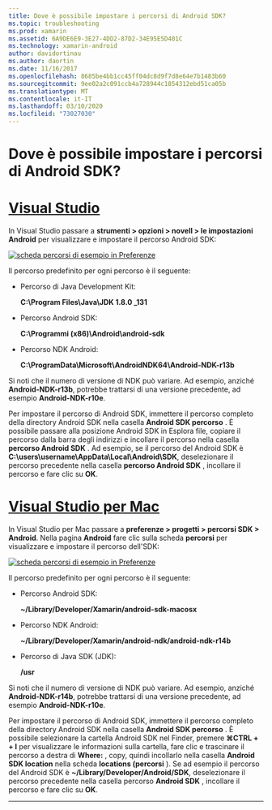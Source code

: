 ```yaml
---
title: Dove è possibile impostare i percorsi di Android SDK?
ms.topic: troubleshooting
ms.prod: xamarin
ms.assetid: 6A9DE6E9-3E27-4DD2-87D2-34E95E5D401C
ms.technology: xamarin-android
author: davidortinau
ms.author: daortin
ms.date: 11/16/2017
ms.openlocfilehash: 8685be4bb1cc45ff04dc8d9f7d8e64e7b1483b60
ms.sourcegitcommit: 9ee02a2c091ccb4a728944c1854312ebd51ca05b
ms.translationtype: MT
ms.contentlocale: it-IT
ms.lasthandoff: 03/10/2020
ms.locfileid: "73027030"
---
```

# <a name="where-can-i-set-my-android-sdk-locations"></a>Dove è possibile impostare i percorsi di Android SDK?

# <a name="visual-studio"></a>[Visual Studio](#tab/windows)

In Visual Studio passare a **strumenti > opzioni > novell > le impostazioni Android** per visualizzare e impostare il percorso Android SDK:

[![scheda percorsi di esempio in Preferenze](android-sdk-location-images/win/01-locations-sml.png)](android-sdk-location-images/win/01-locations.png#lightbox)

Il percorso predefinito per ogni percorso è il seguente:

- Percorso di Java Development Kit: 

    **C:\\Program Files\\Java\\JDK 1.8.0 _131**

- Percorso Android SDK: 

    **C:\\Programmi (x86)\\Android\\android-sdk**

- Percorso NDK Android: 

    **C:\\ProgramData\\Microsoft\\AndroidNDK64\\Android-NDK-r13b**

Si noti che il numero di versione di NDK può variare. Ad esempio, anziché **Android-NDK-r13b**, potrebbe trattarsi di una versione precedente, ad esempio **Android-NDK-r10e**.

Per impostare il percorso di Android SDK, immettere il percorso completo della directory Android SDK nella casella **Android SDK percorso** . È possibile passare alla posizione Android SDK in Esplora file, copiare il percorso dalla barra degli indirizzi e incollare il percorso nella casella **percorso Android SDK** .
Ad esempio, se il percorso del Android SDK è **C:\\users\\username\\AppData\\Local\\Android\\SDK**, deselezionare il percorso precedente nella casella **percorso Android SDK** , incollare il percorso e fare clic su **OK**.

# <a name="visual-studio-for-mac"></a>[Visual Studio per Mac](#tab/macos)

In Visual Studio per Mac passare a **preferenze > progetti > percorsi SDK > Android**. Nella pagina **Android** fare clic sulla scheda **percorsi** per visualizzare e impostare il percorso dell'SDK:

[![scheda percorsi di esempio in Preferenze](android-sdk-location-images/mac/01-locations-sml.png)](android-sdk-location-images/mac/01-locations.png#lightbox)

Il percorso predefinito per ogni percorso è il seguente:

- Percorso Android SDK: 

    **~/Library/Developer/Xamarin/android-sdk-macosx**

- Percorso NDK Android: 

    **~/Library/Developer/Xamarin/android-ndk/android-ndk-r14b**

- Percorso di Java SDK (JDK): 

    **/usr**

Si noti che il numero di versione di NDK può variare. Ad esempio, anziché **Android-NDK-r14b**, potrebbe trattarsi di una versione precedente, ad esempio **Android-NDK-r10e**.

Per impostare il percorso di Android SDK, immettere il percorso completo della directory Android SDK nella casella **Android SDK percorso** . È possibile selezionare la cartella Android SDK nel Finder, premere **&#8984;CTRL + + I** per visualizzare le informazioni sulla cartella, fare clic e trascinare il percorso a destra di **Where:** , copy, quindi incollarlo nella casella **Android SDK location** nella scheda **locations (percorsi** ). Se ad esempio il percorso del Android SDK è **~/Library/Developer/Android/SDK**, deselezionare il percorso precedente nella casella percorso **Android SDK** , incollare il percorso e fare clic su **OK**.

-----
